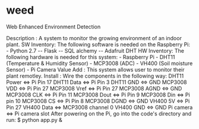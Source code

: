 # weed
Web Enhanced Environment Detection 

Description : A system to monitor the growing environment of an indoor plant.
SW Inventory: The following software is needed on the Raspberry Pi:
		- Python 2.7
		-- Flask
		-- SQL alchemy
		-- Adafruit DHT
HW Inventory: The following hardware is needed for this system:
		- Raspberry Pi
		- DHT11     (Temperature & Humidity Sensor)
		- MCP3008   (ADC)
		- VH400     (Soil moisture Sensor)
		- Pi Camera
Value Add   : This system allows user to monitor their plant remotley.
Install     : Wire the components in the following way:
		DHT11 Power  <=> Pi Pin 17
                DHT11 Data   <=> Pi Pin  3
                DHT11 GND    <=> GND
                MCP3008 VDD  <=> Pi Pin 27
                MCP3008 Vref <=> Pi Pin 27
                MCP3008 AGND <=> GND
                MCP3008 CLK  <=> Pi Pin 11
                MCP3008 Dout <=> Pi Pin 9
                MCP3008 Din  <=> Pi pin 10
                MCP3008 CS   <=> Pi Pin 8
                MCP3008 DGND <=> GND
                VH400 5V     <=> Pi Pin 27
                VH400 Data   <=> MCP3008 channel 0
                VH400 GND    <=> GND
                Pi camera    <=> Pi camera slot
              After powering on the Pi, go into the code's directory and run:
                $ python app.py & 
